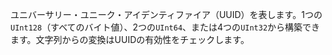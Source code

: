 ユニバーサリー・ユニーク・アイデンティファイア（UUID）を表します。1つの`UInt128`（すべてのバイト値）、2つの`UInt64`、または4つの`UInt32`から構築できます。文字列からの変換はUUIDの有効性をチェックします。
